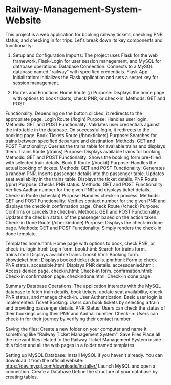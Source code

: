# Railway-Management-System-Website

This project is a web application for booking railway tickets, checking PNR status, and checking in for trips. Let's break down its key components and functionality:

1. Setup and Configuration
Imports: The project uses Flask for the web framework, Flask-Login for user session management, and MySQL for database operations.
Database Connection: Connects to a MySQL database named "railway" with specified credentials.
Flask App Initialization: Initializes the Flask application and sets a secret key for session management.


3. Routes and Functions
Home Route (/)
Purpose: Displays the home page with options to book tickets, check PNR, or check-in.
Methods: GET and POST


Functionality: Depending on the button clicked, it redirects to the appropriate page.
Login Route (/login)
Purpose: Handles user login.
Methods: GET and POST
Functionality: Validates user credentials against the info table in the database. On successful login, it redirects to the booking page.
Book Tickets Route (/booktickets)
Purpose: Searches for trains between specified departure and destination.
Methods: GET and POST
Functionality: Queries the trains table for available trains and displays them.
Trains Route (/trains)
Purpose: Displays available trains for booking.
Methods: GET and POST
Functionality: Shows the booking form pre-filled with selected train details.
Book It Route (/bookit)
Purpose: Handles the actual booking of tickets.
Methods: GET and POST
Functionality:
Generates a random PNR.
Inserts passenger details into the passenger table.
Updates seat availability in the trains table.
Displays the ticket details.
PNR Route (/pnr)
Purpose: Checks PNR status.
Methods: GET and POST
Functionality: Verifies Aadhar number for the given PNR and displays ticket details.
Check-in Route (/checkin)
Purpose: Handles check-in process.
Methods: GET and POST
Functionality: Verifies contact number for the given PNR and displays the check-in confirmation page.
Check Route (/check)
Purpose: Confirms or cancels the check-in.
Methods: GET and POST
Functionality: Updates the checkin status of the passenger based on the action taken.
Check-in Done Route (/checkindone)
Purpose: Displays the check-in done page.
Methods: GET and POST
Functionality: Simply renders the check-in done template.


Templates
home.html: Home page with options to book, check PNR, or check-in.
login.html: Login form.
book.html: Search for trains form.
trains.html: Displays available trains.
bookit.html: Booking form.
showticket.html: Displays booked ticket details.
pnr.html: Form to check PNR status.
accessible.html: Displays PNR details.
accessdenied.html: Access denied page.
checkin.html: Check-in form.
confirmation.html: Check-in confirmation page.
checkindone.html: Check-in done page.


Summary
Database Operations: The application interacts with the MySQL database to fetch train details, book tickets, update seat availability, check PNR status, and manage check-in.
User Authentication: Basic user login is implemented.
Ticket Booking: Users can book tickets by selecting a train and providing passenger details.
PNR Status: Users can check the status of their bookings using their PNR and Aadhar number.
Check-in: Users can check-in for their journey by verifying their contact number.

Saving the files:
Create a new folder on your computer and name it something like "Railway Ticket Management System".
Save Files
Place all the relevant files related to the Railway Ticket Management System inside this folder and all the web pages in a folder named templates.

Setting up MySQL Database:
Install MySQL if you haven't already. You can download it from the official website: https://dev.mysql.com/downloads/installer/
Launch MySQL and open a connection.
Create a Database
Define the structure of your database by creating tables.
